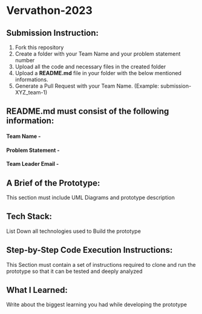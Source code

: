 # Vervathon-2023

## Submission Instruction:
  1. Fork this repository
  2. Create a folder with your Team Name and your problem statement number
  3. Upload all the code and necessary files in the created folder
  4. Upload a **README.md** file in your folder with the below mentioned informations.
  5. Generate a Pull Request with your Team Name. (Example: submission-XYZ_team-1)

## README.md must consist of the following information:

#### Team Name -
#### Problem Statement - 
#### Team Leader Email -

## A Brief of the Prototype:
  This section must include UML Diagrams and prototype description
  
## Tech Stack: 
   List Down all technologies used to Build the prototype
   
## Step-by-Step Code Execution Instructions:
  This Section must contain a set of instructions required to clone and run the prototype so that it can be tested and deeply analyzed
  
## What I Learned:
   Write about the biggest learning you had while developing the prototype

